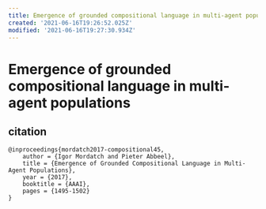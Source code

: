 ```yaml
---
title: Emergence of grounded compositional language in multi-agent populations
created: '2021-06-16T19:26:52.025Z'
modified: '2021-06-16T19:27:30.934Z'
---
```


# Emergence of grounded compositional language in multi-agent populations

## citation

```
@inproceedings{mordatch2017-compositional45,
    author = {Igor Mordatch and Pieter Abbeel},
    title = {Emergence of Grounded Compositional Language in Multi-Agent Populations},
    year = {2017},
    booktitle = {AAAI},
    pages = {1495-1502}
}
```
